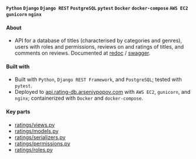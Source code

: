 __`Python` `Django` `Django REST` `PostgreSQL` `pytest` `Docker` `docker-compose` `AWS EC2` `gunicorn` `nginx`__

#### About

* API for a database of titles (characterised by categories and genres), users with roles and permissions, reviews on and ratings of titles, and comments on reviews. Documented at [redoc](http://api.rating-db.arseniypopov.com/docs/redoc.html) / [swagger](http://api.rating-db.arseniypopov.com/docs/swagger.html).

#### Built with

- Built with `Python`, `Django REST Framework`, and `PostgreSQL`; tested with `pytest`.
- Deployed to [api.rating-db.arseniypopov.com](http://api.rating-db.arseniypopov.com/api/v1/) with `AWS EC2`, `gunicorn`, and `nginx`; containerized with `Docker` and `docker-compose`.

#### Key parts

- [ratings/views.py](ratings/views.py)
- [ratings/models.py](ratings/models.py)
- [ratings/serializers.py](ratings/serializers.py)
- [ratings/permissions.py](ratings/permissions.py)
- [ratings/roles.py](ratings/roles.py)
